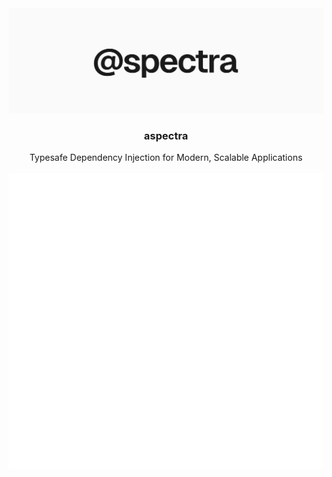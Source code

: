 <div align='center'>
  <img src='assets/banner.svg' alt='banner'>
</div>

<div align='center'>
  <h3>aspectra</h3>
</div>

<div align='center'>
  Typesafe Dependency Injection for Modern, Scalable Applications
</div>

<br />

<div align='center'>
  <img src='assets/codeblock.svg' alt='codeblock'>
</div>
